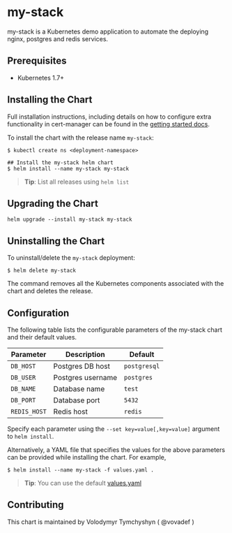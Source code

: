 # my-stack

my-stack is a Kubernetes demo application to automate the deploying nginx, postgres and redis services.

## Prerequisites

- Kubernetes 1.7+

## Installing the Chart

Full installation instructions, including details on how to configure extra
functionality in cert-manager can be found in the [getting started docs](https://helm.sh/docs/intro/install/).

To install the chart with the release name `my-stack`:

```console
$ kubectl create ns <deployment-namespace>

## Install the my-stack helm chart
$ helm install --name my-stack my-stack
```

> **Tip**: List all releases using `helm list`

## Upgrading the Chart

```console
helm upgrade --install my-stack my-stack
```

## Uninstalling the Chart

To uninstall/delete the `my-stack` deployment:

```console
$ helm delete my-stack
```

The command removes all the Kubernetes components associated with the chart and deletes the release.

## Configuration

The following table lists the configurable parameters of the my-stack chart and their default values.

| Parameter                                       | Description                                                                                                                              | Default                                   |
|-------------------------------------------------|------------------------------------------------------------------------------------------------------------------------------------------|-------------------------------------------|
| `DB_HOST`                                       | Postgres DB host                                                                                                                         | `postgresql`                              |
| `DB_USER`                                       | Postgres username                                                                                                                        | `postgres`                                |
| `DB_NAME`                                       | Database name                                                                                                                            | `test`                                    |
| `DB_PORT`                                       | Database port                                                                                                                            | `5432`                                    |
| `REDIS_HOST`                                    | Redis host                                                                                                                               | `redis`                                   |

Specify each parameter using the `--set key=value[,key=value]` argument to `helm install`.

Alternatively, a YAML file that specifies the values for the above parameters can be provided while installing the chart. For example,

```console
$ helm install --name my-stack -f values.yaml .
```
> **Tip**: You can use the default [values.yaml](values.yaml)

## Contributing

This chart is maintained by Volodymyr Tymchyshyn ( @vovadef )
